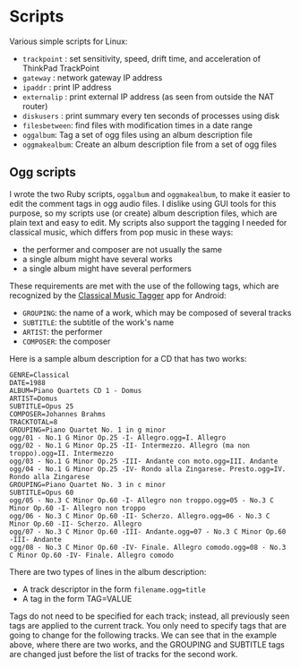 # Scripts

Various simple scripts for Linux:

* `trackpoint` : set sensitivity, speed, drift time, and acceleration of ThinkPad TrackPoint
* `gateway` : network gateway IP address
* `ipaddr` : print IP address
* `externalip` : print external IP address (as seen from outside the NAT router)
* `diskusers` : print summary every ten seconds of processes using disk
* `filesbetween`: find files with modification times in a date range
* `oggalbum`: Tag a set of ogg files using an album description file
* `oggmakealbum`: Create an album description file from a set of ogg files

## Ogg scripts

I wrote the two Ruby scripts, `oggalbum` and `oggmakealbum`, to make it easier
to edit the comment tags in ogg audio files.  I dislike using GUI tools for
this purpose, so my scripts use (or create) album description files, which
are plain text and easy to edit.  My scripts also support the tagging I needed
for classical music, which differs from pop music in these ways:

* the performer and composer are not usually the same
* a single album might have several works
* a single album might have several performers

These requirements are met with the use of the following tags, which
are recognized by the [Classical Music Tagger](https://gitlab.com/AndreasK/classical-music-tagger)
app for Android:

* `GROUPING`: the name of a work, which may be composed of several tracks
* `SUBTITLE`: the subtitle of the work's name
* `ARTIST`: the performer
* `COMPOSER`: the composer

Here is a sample album description for a CD that has two works:

```
GENRE=Classical
DATE=1988
ALBUM=Piano Quartets CD 1 - Domus
ARTIST=Domus
SUBTITLE=Opus 25
COMPOSER=Johannes Brahms
TRACKTOTAL=8
GROUPING=Piano Quartet No. 1 in g minor
ogg/01 - No.1 G Minor Op.25 -I- Allegro.ogg=I. Allegro
ogg/02 - No.1 G Minor Op.25 -II- Intermezzo. Allegro (ma non troppo).ogg=II. Intermezzo
ogg/03 - No.1 G Minor Op.25 -III- Andante con moto.ogg=III. Andante
ogg/04 - No.1 G Minor Op.25 -IV- Rondo alla Zingarese. Presto.ogg=IV. Rondo alla Zingarese
GROUPING=Piano Quartet No. 3 in c minor
SUBTITLE=Opus 60
ogg/05 - No.3 C Minor Op.60 -I- Allegro non troppo.ogg=05 - No.3 C Minor Op.60 -I- Allegro non troppo
ogg/06 - No.3 C Minor Op.60 -II- Scherzo. Allegro.ogg=06 - No.3 C Minor Op.60 -II- Scherzo. Allegro
ogg/07 - No.3 C Minor Op.60 -III- Andante.ogg=07 - No.3 C Minor Op.60 -III- Andante
ogg/08 - No.3 C Minor Op.60 -IV- Finale. Allegro comodo.ogg=08 - No.3 C Minor Op.60 -IV- Finale. Allegro comodo
```

There are two types of lines in the album description:

* A track descriptor in the form `filename.ogg=title`
* A tag in the form TAG=VALUE

Tags do not need to be specified for each track; instead, all previously seen
tags are applied to the current track.  You only need to specify tags that
are going to change for the following tracks.  We can see that in the example
above, where there are two works, and the GROUPING and SUBTITLE tags are changed
just before the list of tracks for the second work.
